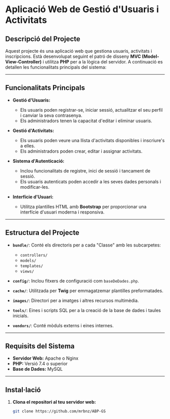 # Aplicació Web de Gestió d'Usuaris i Activitats

## **Descripció del Projecte**
Aquest projecte és una aplicació web que gestiona usuaris, activitats i inscripcions. Està desenvolupat seguint el patró de disseny **MVC (Model-View-Controller)** i utilitza **PHP** per a la lògica del servidor. A continuació es detallen les funcionalitats principals del sistema:

---

## **Funcionalitats Principals**
- **Gestió d'Usuaris:**
  - Els usuaris poden registrar-se, iniciar sessió, actualitzar el seu perfil i canviar la seva contrasenya.
  - Els administradors tenen la capacitat d'editar i eliminar usuaris.

- **Gestió d'Activitats:**
  - Els usuaris poden veure una llista d'activitats disponibles i inscriure's a elles.
  - Els administradors poden crear, editar i assignar activitats.

- **Sistema d'Autenticació:**
  - Inclou funcionalitats de registre, inici de sessió i tancament de sessió.
  - Els usuaris autenticats poden accedir a les seves dades personals i modificar-les.

- **Interfície d'Usuari:**
  - Utilitza plantilles HTML amb **Bootstrap** per proporcionar una interfície d'usuari moderna i responsiva.

---

## **Estructura del Projecte**
- **`bundle/`**: Conté els directoris per a cada "Classe" amb les subcarpetes:
  - `controllers/`
  - `models/`
  - `templates/`
  - `views/`

- **`config/`**: Inclou fitxers de configuració com `baseDeDades.php`.

- **`cache/`**: Utilitzada per **Twig** per emmagatzemar plantilles preformatades.

- **`images/`**: Directori per a imatges i altres recursos multimèdia.

- **`tools/`**: Eines i scripts SQL per a la creació de la base de dades i taules inicials.

- **`vendors/`**: Conté mòduls externs i eines internes.

---

## **Requisits del Sistema**
- **Servidor Web:** Apache o Nginx
- **PHP:** Versió 7.4 o superior
- **Base de Dades:** MySQL

---

## **Instal·lació**
1. **Clona el repositori al teu servidor web:**

   ```bash
   git clone https://github.com/mrbnz/ABP-GS
